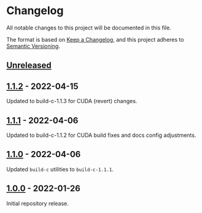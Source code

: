 # Changelog
All notable changes to this project will be documented in this file.

The format is based on [Keep a Changelog](https://keepachangelog.com/en/1.0.0/),
and this project adheres to [Semantic Versioning](https://semver.org/spec/v2.0.0.html).

## [Unreleased]

## [1.1.2] - 2022-04-15
Updated to build-c-1.1.3 for CUDA (revert) changes.

## [1.1.1] - 2022-04-06
Updated to build-c-1.1.2 for CUDA build fixes and docs config adjustments.

## [1.1.0] - 2022-04-06
Updated `build-c` utilities to `build-c-1.1.1`.

## [1.0.0] - 2022-01-26
Initial repository release.

[Unreleased]: https://github.com/adequatesystems/extended-c/compare/v1.1.2...HEAD
[1.1.2]: https://github.com/adequatesystems/extended-c/compare/v1.1.1...v1.1.2
[1.1.1]: https://github.com/adequatesystems/extended-c/compare/v1.1.0...v1.1.1
[1.1.0]: https://github.com/adequatesystems/extended-c/compare/v1.0.0...v1.1.0
[1.0.0]: https://github.com/adequatesystems/extended-c/releases/tag/v1.0.0
